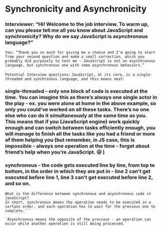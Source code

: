 # Synchronicity and Asynchronicity

### Interviewer: “Hi! Welcome to the job interview. To warm up, can you please tell me all you know about JavaScript and synchronicity? Why do we say JavaScript is asynchronous language?”

`You: “Thank you so much for giving me a chance and I’m going to start from your second question and make a small correction, which you probably did purposely to test me - JavaScript is not an asynchronous language, but synchronous one with some asynchronous behaviors.”`

`Potential Interview questions:`
`JavaScript, at its core, is a single-threaded and synchronous language, and this means next:`

### single-threaded - only one block of code is executed at the time. You can imagine this as there’s always one single actor in the play - ex. you were alone at home in the above example, so only you could’ve worked on all these tasks. There’s no one else who can do it simultaneously at the same time as you. This means that if you (JavaScript engine) work quickly enough and can switch between tasks efficiently enough, you will manage to finish all the tasks like you had a friend or more of them helping you (but remember, in JS case, this is impossible - always one operation at the time - forget about friend’s help when you’re JavaScript. :stuck_out_tongue_winking_eye: )

### synchronous - the code gets executed line by line, from top to bottom, in the order in which they are put in - line 2 can’t get executed before line 1, line 3 can’t get executed before line 2, and so on.

````Potential Interview questions:
What is the difference between synchronous and asynchronous code in JavaScript?
In short, synchronous means the operation needs to be executed in a certain order, and each operation has to wait for the previous one to complete.```

`Asynchronous means the opposite of the previous - an operation can occur while another operation is still being processed.`
````
